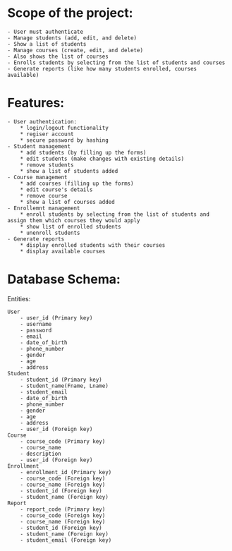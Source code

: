 # Scope of the project:
    - User must authenticate
    - Manage students (add, edit, and delete)
    - Show a list of students
    - Manage courses (create, edit, and delete)
    - Also shows the list of courses
    - Enrolls students by selecting from the list of students and courses
    - Generate reports (like how many students enrolled, courses available)


# Features:
    - User authentication:
        * login/logout functionality
        * regiser account
        * secure password by hashing
    - Student management
        * add students (by filling up the forms)
        * edit students (make changes with existing details)
        * remove students
        * show a list of students added
    - Course management
        * add courses (filling up the forms) 
        * edit course's details
        * remove course
        * show a list of courses added
    - Enrollemnt management
        * enroll students by selecting from the list of students and assign them which courses they would apply
        * show list of enrolled students
        * unenroll students
    - Generate reports
        * display enrolled students with their courses
        * display available courses



# Database Schema:

Entities:

	User
		- user_id (Primary key)
		- username
		- password
		- email
		- date_of_birth
		- phone_number
		- gender
		- age
		- address
	Student
		- student_id (Primary key)
		- student_name(Fname, Lname)
		- student_email
		- date_of_birth
		- phone_number
		- gender
		- age
		- address
		- user_id (Foreign key)
	Course
		- course_code (Primary key)
		- course_name
		- description
		- user_id (Foreign key)
	Enrollment
		- enrollment_id (Primary key)
		- course_code (Foreign key)
		- course_name (Foreign key)
		- student_id (Foreign key)
		- student_name (Foreign key)
	Report
		- report_code (Primary key)
		- course_code (Foreign key)
		- course_name (Foreign key)
		- student_id (Foreign key)
		- student_name (Foreign key)
		- student_email (Foreign key)
















	
